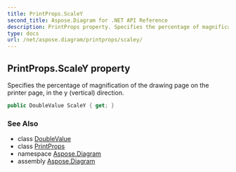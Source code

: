 ```yaml
---
title: PrintProps.ScaleY
second_title: Aspose.Diagram for .NET API Reference
description: PrintProps property. Specifies the percentage of magnification of the drawing page on the printer page in the y vertical direction
type: docs
url: /net/aspose.diagram/printprops/scaley/
---
```

## PrintProps.ScaleY property

Specifies the percentage of magnification of the drawing page on the printer page, in the y (vertical) direction.

```csharp
public DoubleValue ScaleY { get; }
```

### See Also

* class [DoubleValue](../../doublevalue/)
* class [PrintProps](../)
* namespace [Aspose.Diagram](../../printprops/)
* assembly [Aspose.Diagram](../../../)


